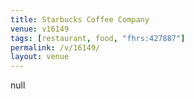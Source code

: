 ```yaml
---
title: Starbucks Coffee Company
venue: v16149
tags: [restaurant, food, "fhrs:427887"]
permalink: /v/16149/
layout: venue
---
```

null